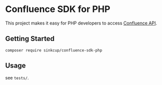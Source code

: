 # Confluence SDK for PHP

This project makes it easy for PHP developers to access [Confluence API](https://docs.atlassian.com/ConfluenceServer/rest/7.12.2/).

## Getting Started

```
composer require sinkcup/confluence-sdk-php
```

## Usage

see `tests/`.
